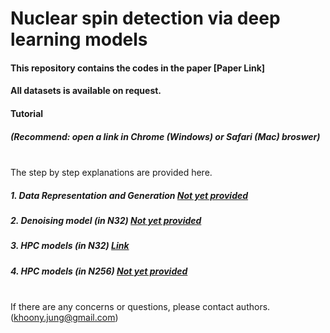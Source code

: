 # Nuclear spin detection via deep learning models

#### This repository contains the codes in the paper [Paper Link]
#### All datasets is available on request.

#### Tutorial </br>
##### (Recommend: open a link in Chrome (Windows) or Safari (Mac) broswer)</br></br>
The step by step explanations are provided here. </br>
##### 1. Data Representation and Generation [Not yet provided]()</br>
##### 2. Denoising model (in N32) [Not yet provided]()</br>
##### 3. HPC models (in N32) [Link](https://colab.research.google.com/drive/15GKtvSyxBE7sBwpjYbXpOwSPL_2vhypF)</br>
##### 4. HPC models (in N256) [Not yet provided]()</br></br>
If there are any concerns or questions, please contact authors. (khoony.jung@gmail.com)
